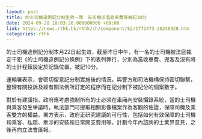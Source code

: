```yaml
---
layout: post
title: 的士司機違例記分制生效一周　有司機涉濫收車費等被記10分
date: 2024-09-28 18:03:26.000000000 +08:00
link: https://news.rthk.hk/rthk/ch/component/k2/1772473-20240928.htm
categories: rthk
---
```


的士司機違例記分制本月22日起生效，截至昨日中午，有一名的士司機被法庭裁定干犯《的士司機違例記分條例》下的表列罪行，分別為濫收車費、兜客及沒有將的士計程錶設定於記錄位置，被記10分。

運輸署表示，會密切留意記分制實施後的情況，與警方和司法機構保持密切聯繫，整理有關投訴及經有關法例所訂定的程序而在記分制下被記分的個案數字。

對於有建議指，政府應考慮強制所有的士必須在車廂內安裝攝錄系統，當的士司機與乘客發生爭議時，執法部門可提取相關影像檔案作為客觀的佐證，保障司機及乘客雙方的權益。署方表示，政府正研究建議的可行性，包括如何有效保障的士司機和乘客、私隱、牽涉的安裝和日常開支費用等，計劃今年內諮詢的士業界意見，之後再向立法會匯報。
